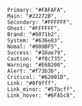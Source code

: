         Primary: "#FAFAFA",
        Main: "#22272B",
        Secondary: "#FFFFFF",
        Ghost: "#FFFFFF",
        Brand: "#0071b2",
        System: "#636e83",
        Nomal: "#009BF5",
        Success: "#10ae79",
        Caution: "#f8c735",
        Warning: "#E68200",
        Alert: "#f73b3b",
        Critical: "#62001D",
        Link: "#0f9fff",
        Link_minor: "#57bcff",
        Link_hover: "#6FA5c8",